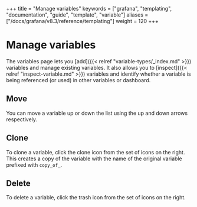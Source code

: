 +++
title = "Manage variables"
keywords = ["grafana", "templating", "documentation", "guide", "template", "variable"]
aliases = ["/docs/grafana/v8.3/reference/templating"]
weight = 120
+++

# Manage variables

The variables page lets you [add]({{< relref "variable-types/_index.md" >}}) variables and manage existing variables. It also allows you to [inspect]({{< relref "inspect-variable.md" >}}) variables and identify whether a variable is being referenced (or used) in other variables or dashboard.

## Move

You can move a variable up or down the list using the up and down arrows respectively.

## Clone

To clone a variable, click the clone icon from the set of icons on the right. This creates a copy of the variable with the name of the original variable prefixed with `copy_of_`.

## Delete

To delete a variable, click the trash icon from the set of icons on the right.
